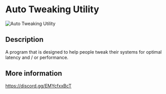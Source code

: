 # Auto Tweaking Utility
![Auto Tweaking Utility](https://cdn.discordapp.com/attachments/759162962325143623/800359203474636800/unknown.png)

## Description
A program that is designed to help people tweak their systems for optimal latency and / or performance.

## More information
https://discord.gg/EMYcfxxBcT
